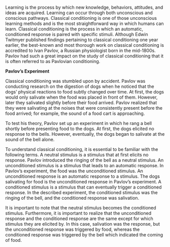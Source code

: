Learning is the process by which new knowledge, behaviors, attitudes, and ideas are acquired. Learning can occur through both unconscious and conscious pathways. Classical conditioning is one of those unconscious learning methods and is the most straightforward way in which humans can learn. Classical conditioning is the process in which an automatic, conditioned response is paired with specific stimuli. Although Edwin Twitmyer published findings pertaining to classical conditioning one year earlier, the best-known and most thorough work on classical conditioning is accredited to Ivan Pavlov, a Russian physiologist born in the mid-1800s. Pavlov had such a great impact on the study of classical conditioning that it is often referred to as Pavlovian conditioning.

**Pavlov’s Experiment**

Classical conditioning was stumbled upon by accident. Pavlov was conducting research on the digestion of dogs when he noticed that the dogs’ physical reactions to food subtly changed over time. At first, the dogs would only salivate when the food was placed in front of them. However, later they salivated slightly before their food arrived. Pavlov realized that they were salivating at the noises that were consistently present before the food arrived; for example, the sound of a food cart is approaching.

To test his theory, Pavlov set up an experiment in which he rang a bell shortly before presenting food to the dogs. At first, the dogs elicited no response to the bells. However, eventually, the dogs began to salivate at the sound of the bell alone.

To understand classical conditioning, it is essential to be familiar with the following terms. A neutral stimulus is a stimulus that at first elicits no response. Pavlov introduced the ringing of the bell as a neutral stimulus. An unconditioned stimulus is a stimulus that leads to an automatic response. In Pavlov’s experiment, the food was the unconditioned stimulus. An unconditioned response is an automatic response to a stimulus. The dogs salivating for food is the unconditioned response in Pavlov’s experiment. A conditioned stimulus is a stimulus that can eventually trigger a conditioned response. In the described experiment, the conditioned stimulus was the ringing of the bell, and the conditioned response was salivation.

It is important to note that the neutral stimulus becomes the conditioned stimulus. Furthermore, it is important to realize that the unconditioned response and the conditioned response are the same except for which stimulus they are elicited by. In this case, salivation was the response, but the unconditioned response was triggered by food, whereas the conditioned response was triggered by the bell which indicated the coming of food.